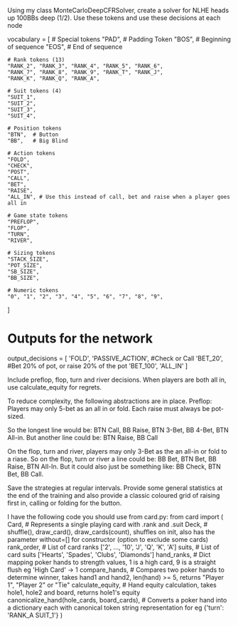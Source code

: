 Using my class MonteCarloDeepCFRSolver, create a solver for NLHE heads up 100BBs deep (1/2). Use these tokens and use these decisions at each node

vocabulary = [
    # Special tokens
    "PAD",  # Padding Token
    "BOS",  # Beginning of sequence
    "EOS",  # End of sequence
    
    # Rank tokens (13)
    "RANK_2", "RANK_3", "RANK_4", "RANK_5", "RANK_6", 
    "RANK_7", "RANK_8", "RANK_9", "RANK_T", "RANK_J", 
    "RANK_K", "RANK_Q", "RANK_A",
    
    # Suit tokens (4)
    "SUIT_1",
    "SUIT_2",
    "SUIT_3",
    "SUIT_4",
    
    # Position tokens
    "BTN",  # Button
    "BB",   # Big Blind
    
    # Action tokens
    "FOLD",
    "CHECK",
    "POST",
    "CALL",
    "BET",
    "RAISE",
    "ALL_IN", # Use this instead of call, bet and raise when a player goes all in
    
    # Game state tokens
    "PREFLOP",
    "FLOP",
    "TURN",
    "RIVER",
    
    # Sizing tokens
    "STACK_SIZE",
    "POT_SIZE",
    "SB_SIZE",
    "BB_SIZE",
    
    # Numeric tokens
    "0", "1", "2", "3", "4", "5", "6", "7", "8", "9",
]

# Outputs for the network 
output_decisions = [
    'FOLD',
    'PASSIVE_ACTION', #Check or Call
    'BET_20', #Bet 20% of pot, or raise 20% of the pot
    'BET_100',
    'ALL_IN'
]

Include preflop, flop, turn and river decisions.  When players are both all in, use calculate_equity for regrets.

To reduce complexity, the following abstractions are in place.
Preflop: Players may only 5-bet as an all in or fold. Each raise must always be pot-sized.

So the longest line would be: BTN Call, BB Raise, BTN 3-Bet,  BB 4-Bet, BTN All-in.
But another line could be: BTN Raise, BB Call

On the flop, turn and river, players may only 3-Bet as the an all-in or fold to a riase. So on the flop, turn or river a line could be: BB Bet, BTN Bet, BB Raise, BTN All-In. But it could also just be something like: BB Check, BTN Bet, BB Call.

Save the strategies at regular intervals. Provide some general statistics at the end of the training and also provide a classic coloured grid of raising first in, calling or folding for the button.

I have the following code you should use from card.py:
from card import (
    Card,   # Represents a single playing card with .rank and .suit
    Deck,   # shuffle(), draw_card(), draw_cards(count), shuffles on init, also has the parameter without=[] for constructor (option to exclude some cards)
    rank_order,  # List of card ranks ['2', ..., '10', 'J', 'Q', 'K', 'A']
    suits,       # List of card suits ['Hearts', 'Spades', 'Clubs', 'Diamonds']
    hand_ranks,  # Dict mapping poker hands to strength values, 1 is a high card, 9 is a straight flush eg 'High Card' -> 1
    compare_hands,     # Compares two poker hands to determine winner, takes hand1 and hand2, len(hand) >= 5, returns "Player 1", "Player 2" or "Tie"
    calculate_equity,  # Hand equity calculation, takes hole1, hole2 and board, returns hole1's equity
    canonicalize_hand(hole_cards, board_cards), # Converts a poker hand into a dictionary each with canonical token string representation for eg {'turn': 'RANK_A SUIT_1'}
)
